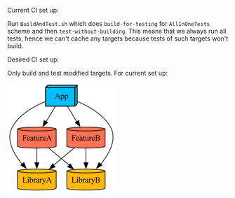 Current CI set up:

Run `BuildAndTest.sh` which does `build-for-testing` for `AllInOneTests` scheme and then `test-without-building`. 
This means that we always run all tests, hence we can't cache any targets because tests of such targets won't build. 

Desired CI set up:

Only build and test modified targets. For current set up:

![graph](graph.png)
